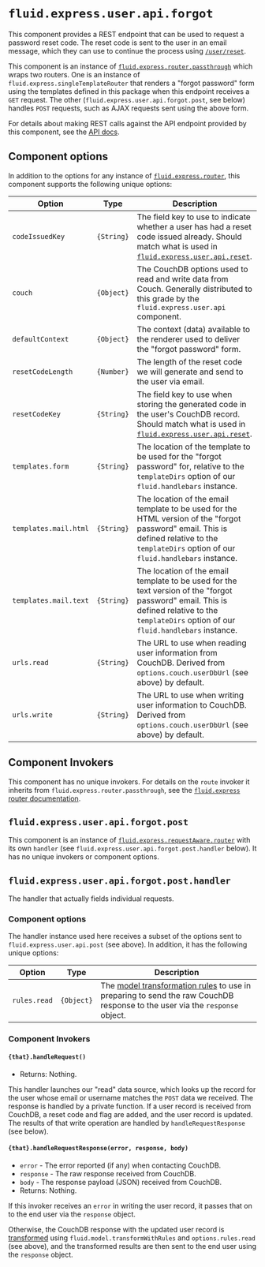 # `fluid.express.user.api.forgot`

This component provides a REST endpoint that can be used to request a password reset code.  The reset code is sent to
the user in an email message, which they can use to continue the process using [`/user/reset`](resetComponent.md).

This component is an instance of
[`fluid.express.router.passthrough`](https://github.com/fluid-project/fluid-express/blob/master/docs/router.md) which
wraps two routers.  One is an instance of `fluid.express.singleTemplateRouter` that renders a "forgot password" form
using the templates defined in this package when this endpoint receives a `GET` request.  The other
(`fluid.express.user.api.forgot.post`, see below) handles `POST` requests, such as AJAX requests sent using the above
form.

For details about making REST calls against the API endpoint provided by this component, see the [API docs](apidocs.md).

## Component options

In addition to the options for any instance of
[`fluid.express.router`](https://github.com/fluid-project/fluid-express/blob/master/docs/router.md), this component
supports the following unique options:

| Option                | Type       | Description |
| --------------------- | ---------- | ----------- |
| `codeIssuedKey`       | `{String}` | The field key to use to indicate whether a user has had a reset code issued already.  Should match what is used in [`fluid.express.user.api.reset`](resetComponent.md). |
| `couch`               | `{Object}` | The CouchDB options used to read and write data from Couch.  Generally distributed to this grade by the `fluid.express.user.api` component. |
| `defaultContext`      | `{Object}` | The context (data) available to the renderer used to deliver the "forgot password" form. |
| `resetCodeLength`     | `{Number}` | The length of the reset code we will generate and send to the user via email. |
| `resetCodeKey`        | `{String}` | The field key to use when storing the generated code in the user's CouchDB record. Should match what is used in [`fluid.express.user.api.reset`](resetComponent.md). |
| `templates.form`      | `{String}` | The location of the template to be used for the "forgot password" for, relative to the `templateDirs` option of our `fluid.handlebars` instance. |
| `templates.mail.html` | `{String}` | The location of the email template to be used for the HTML version of the "forgot password" email. This is defined relative to the `templateDirs` option of our `fluid.handlebars` instance. |
| `templates.mail.text` | `{String}` | The location of the email template to be used for the text version of the "forgot password" email. This is defined relative to the `templateDirs` option of our `fluid.handlebars` instance. |
| `urls.read`           | `{String}` | The URL to use when reading user information from CouchDB.  Derived from `options.couch.userDbUrl` (see above) by default. |
| `urls.write`          | `{String}` | The URL to use when writing user information to CouchDB.  Derived from `options.couch.userDbUrl` (see above) by default. |

## Component Invokers

This component has no unique invokers.  For details on the `route` invoker it inherits from
`fluid.express.router.passthrough`, see the [`fluid.express` router documentation](https://github.com/fluid-project/fluid-express/blob/master/docs/router.md).

## `fluid.express.user.api.forgot.post`

This component is an instance of
[`fluid.express.requestAware.router`]((https://github.com/fluid-project/fluid-express/blob/master/docs/requestAwareRouter.md))
with its own `handler` (see `fluid.express.user.api.forgot.post.handler` below).  It has no unique invokers or component
options.

## `fluid.express.user.api.forgot.post.handler`

The handler that actually fields individual requests.

### Component options

The handler instance used here receives a subset of the options sent to `fluid.express.user.api.post` (see above).  In
addition, it has the following unique options:

| Option                | Type       | Description |
| --------------------- | ---------- | ----------- |
| `rules.read`          | `{Object}` | The [model transformation rules](http://docs.fluidproject.org/infusion/development/ModelTransformationAPI.html) to use in preparing to send the raw CouchDB response to the user via the `response` object. |

### Component Invokers

#### `{that}.handleRequest()`

* Returns: Nothing.

This handler launches our "read" data source, which looks up the record for the user whose email or username matches
the `POST` data we received.  The response is handled by a private function.  If a user record is received from CouchDB,
a reset code and flag are added, and the user record is updated.  The results of that write operation are handled by
`handleRequestResponse` (see below).

#### `{that}.handleRequestResponse(error, response, body)`

* `error` - The error reported (if any) when contacting CouchDB.
* `response` - The raw response received from CouchDB.
* `body` - The response payload (JSON) received from CouchDB.
* Returns: Nothing.

If this invoker receives an `error` in writing the user record, it passes that on to the end user via the `response`
object.

Otherwise, the CouchDB response with the updated user record is
[transformed](http://docs.fluidproject.org/infusion/development/ModelTransformationAPI.html) using
`fluid.model.transformWithRules` and `options.rules.read` (see above), and the transformed results are then sent to the
end user using the `response` object.
